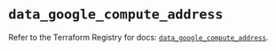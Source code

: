 # `data_google_compute_address`

Refer to the Terraform Registry for docs: [`data_google_compute_address`](https://registry.terraform.io/providers/hashicorp/google/5.27.0/docs/data-sources/compute_address).
